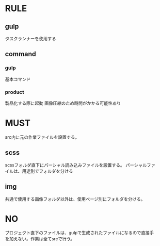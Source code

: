 # RULE
## gulp

タスクランナーを使用する

## command

### gulp

基本コマンド

### product

製品化する際に起動
画像圧縮のため時間がかかる可能性あり

# MUST

src内に元の作業ファイルを設置する。

## scss

scssフォルダ直下にパーシャル読み込みファイルを設置する。
パーシャルファイルは、用途別でフォルダを分ける

## img
共通で使用する画像フォルダ以外は、使用ページ別にフォルダを分ける。

# NO
プロジェクト直下のファイルは、gulpで生成されたファイルになるので直接手を加えない。作業は全てsrcで行う。